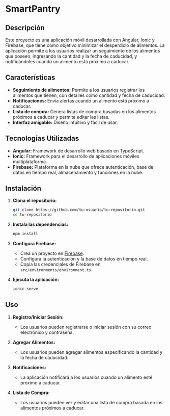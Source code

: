 # SmartPantry

## Descripción

Este proyecto es una aplicación móvil desarrollada con Angular, Ionic y Firebase, que tiene como objetivo minimizar el desperdicio de alimentos. La aplicación permite a los usuarios realizar un seguimiento de los alimentos que poseen, ingresando la cantidad y la fecha de caducidad, y notificándoles cuando un alimento está próximo a caducar.

## Características

- **Seguimiento de alimentos:** Permite a los usuarios registrar los alimentos que tienen, con detalles como cantidad y fecha de caducidad.
- **Notificaciones:** Envía alertas cuando un alimento está próximo a caducar.
- **Lista de compra:** Genera listas de compra basadas en los alimentos próximos a caducar y permite editar las listas.
- **Interfaz amigable:** Diseño intuitivo y fácil de usar.

## Tecnologías Utilizadas

- **Angular:** Framework de desarrollo web basado en TypeScript.
- **Ionic:** Framework para el desarrollo de aplicaciones móviles multiplataforma.
- **Firebase:** Plataforma en la nube que ofrece autenticación, base de datos en tiempo real, almacenamiento y funciones en la nube.

## Instalación

1. **Clona el repositorio:**

    ```bash
    git clone https://github.com/tu-usuario/tu-repositorio.git
    cd tu-repositorio
    ```

2. **Instala las dependencias:**

    ```bash
    npm install
    ```

3. **Configura Firebase:**

    - Crea un proyecto en [Firebase](https://firebase.google.com/).
    - Configura la autenticación y la base de datos en tiempo real.
    - Copia las credenciales de Firebase en `src/environments/environment.ts`.

4. **Ejecuta la aplicación:**

    ```bash
    ionic serve
    ```

## Uso

1. **Registro/Iniciar Sesión:**
    - Los usuarios pueden registrarse o iniciar sesión con su correo electrónico y contraseña.

2. **Agregar Alimentos:**
    - Los usuarios pueden agregar alimentos especificando la cantidad y la fecha de caducidad.

3. **Notificaciones:**
    - La aplicación notificará a los usuarios cuando un alimento esté próximo a caducar.

4. **Lista de Compra:**
    - Los usuarios pueden ver y editar una lista de compra basada en los alimentos próximos a caducar.
